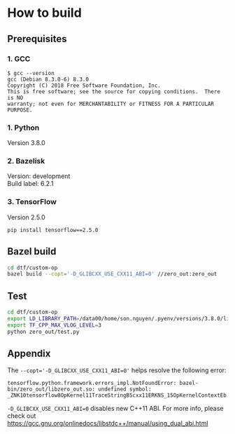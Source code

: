 # How to build

## Prerequisites
### 1. GCC
```
$ gcc --version
gcc (Debian 8.3.0-6) 8.3.0
Copyright (C) 2018 Free Software Foundation, Inc.
This is free software; see the source for copying conditions.  There is NO
warranty; not even for MERCHANTABILITY or FITNESS FOR A PARTICULAR PURPOSE.
```

### 1. Python 
Version 3.8.0

### 2. Bazelisk
Version: development  
Build label: 6.2.1

### 3. TensorFlow
Version 2.5.0
```
pip install tensorflow==2.5.0
```

## Bazel build
```bash
cd dtf/custom-op
bazel build --copt='-D_GLIBCXX_USE_CXX11_ABI=0' //zero_out:zero_out
```

## Test
```bash
cd dtf/custom-op
export LD_LIBRARY_PATH=/data00/home/son.nguyen/.pyenv/versions/3.8.0/lib/python3.8/site-packages/tensorflow
export TF_CPP_MAX_VLOG_LEVEL=3
python zero_out/test.py
```

## Appendix
The `--copt='-D_GLIBCXX_USE_CXX11_ABI=0'` helps resolve the following error:
```
tensorflow.python.framework.errors_impl.NotFoundError: bazel-bin/zero_out/libzero_out.so: undefined symbol: _ZNK10tensorflow8OpKernel11TraceStringB5cxx11ERKNS_15OpKernelContextEb
```
`-D_GLIBCXX_USE_CXX11_ABI=0` disables new C++11 ABI. For more info, please check out https://gcc.gnu.org/onlinedocs/libstdc++/manual/using_dual_abi.html
